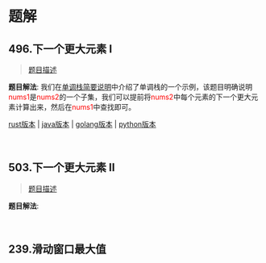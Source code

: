 # 题解

## 496.下一个更大元素 I

> [题目描述](https://leetcode-cn.com/problems/next-greater-element-i/description/)

**题目解法**: 我们在[单调栈简要说明](./brief_introduction.md)中介绍了单调栈的一个示例，该题目明确说明<span style="color:red">nums1</span>是<span style="color:red">nums2</span>的一个子集，我们可以提前将<span style="color:red">nums2</span>中每个元素的下一个更大元素计算出来，然后在<span style="color:red">nums1</span>中查找即可。

[rust版本](../../../codes/rust/496.下一个更大元素-i.rs) |
[java版本](../../../codes/java/496.下一个更大元素-i.java) |
[golang版本](../../../codes/golang/496.下一个更大元素-i.go) |
[python版本](../../../codes/python/496.下一个更大元素-i.py)

<br>

## 503.下一个更大元素 II

> [题目描述](https://leetcode.cn/problems/next-greater-element-ii/description/)

**题目解法**:  

<br>


## 239.滑动窗口最大值

<br>
